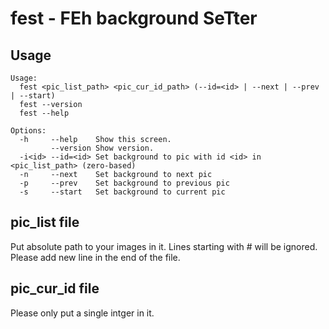 # fest - FEh background SeTter

## Usage
```shell
Usage:
  fest <pic_list_path> <pic_cur_id_path> (--id=<id> | --next | --prev | --start)
  fest --version
  fest --help

Options:
  -h     --help    Show this screen.
         --version Show version.
  -i<id> --id=<id> Set background to pic with id <id> in <pic_list_path> (zero-based)
  -n     --next    Set background to next pic
  -p     --prev    Set background to previous pic
  -s     --start   Set background to current pic
```

## pic_list file
Put absolute path to your images in it.
Lines starting with # will be ignored.
Please add new line in the end of the file.

## pic_cur_id file
Please only put a single intger in it.
